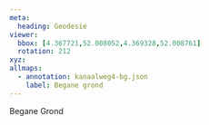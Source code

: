 ```yaml
---
meta:
  heading: Geodesie
viewer:
  bbox: [4.367721,52.008052,4.369328,52.008761]
  rotation: 212
xyz:
allmaps:
  - annotation: kanaalweg4-bg.json
    label: Begane grond
---
```

Begane Grond